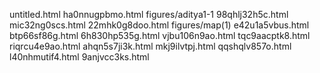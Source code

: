 untitled.html
ha0nnugpbmo.html
figures/aditya1-1
98qhlj32h5c.html
mic32ng0scs.html
22mhk0g8doo.html
figures/map(1)
e42u1a5vbus.html
btp66sf86g.html
6h830hp535g.html
vjbu106n9ao.html
tqc9aacptk8.html
riqrcu4e9ao.html
ahqn5s7ji3k.html
mkj9ilvtpj.html
qqshqlv857o.html
l40nhmutif4.html
9anjvcc3ks.html